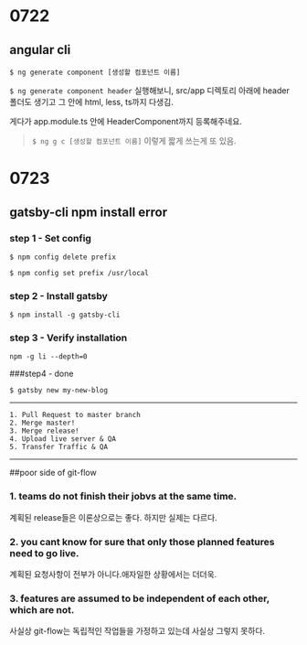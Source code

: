 # 0722



## angular cli

```
$ ng generate component [생성할 컴포넌트 이름]
```

`$ ng generate component header` 실행해보니, src/app 디렉토리 아래에 header 폴더도 생기고 그 안에 html, less, ts까지 다생김.

게다가 app.module.ts 안에 HeaderComponent까지 등록해주네요.

> `$ ng g c [생성할 컴포넌트 이름]` 이렇게 짧게 쓰는게 또 있음.



# 0723

## gatsby-cli npm install error



### step 1 - Set config

```
$ npm config delete prefix
```

```
$ npm config set prefix /usr/local
```

### step 2 - Install gatsby

```
$ npm install -g gatsby-cli
```

### step 3 - Verify installation

```
npm -g li --depth=0
```

###step4 - done

```
$ gatsby new my-new-blog
```

---

```
1. Pull Request to master branch
2. Merge master!
3. Merge release!
4. Upload live server & QA
5. Transfer Traffic & QA
```



---

##poor side of git-flow



### 1. teams do not finish their jobvs at the same time.

계획된 release들은 이론상으로는 좋다. 하지만 실제는 다르다.

### 2. you cant know for sure that only those planned features need to go live.

계획된 요청사항이 전부가 아니다.애자일한 상황에서는 더더욱.

### 3. features are assumed to be independent of each other, which are not.

사실상 git-flow는 독립적인 작업들을 가정하고 있는데 사실상 그렇지 못하다. 